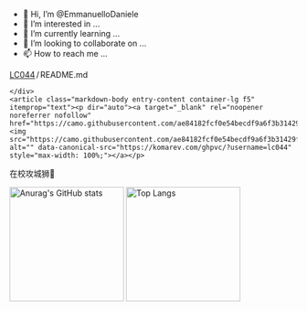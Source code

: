 - 👋 Hi, I’m @EmmanuelloDaniele
- 👀 I’m interested in ...
- 🌱 I’m currently learning ...
- 💞️ I’m looking to collaborate on ...
- 📫 How to reach me ...
<div class="Box-body p-4">
    <div class="d-flex flex-justify-between">
      <div class="text-mono text-small mb-3">
        <a href="/LC044/LC044" class="no-underline Link--primary">LC044</a><span class="color-fg-muted d-inline-block" style="padding:0px 2px;">/</span>README<span class="color-fg-muted">.md</span>
      </div>

    </div>
    <article class="markdown-body entry-content container-lg f5" itemprop="text"><p dir="auto"><a target="_blank" rel="noopener noreferrer nofollow" href="https://camo.githubusercontent.com/ae84182fcf0e54becdf9a6f3b31429f16879569ef2650715fab6a29b73cfdab8/68747470733a2f2f6b6f6d617265762e636f6d2f67687076632f3f757365726e616d653d6c63303434"><img src="https://camo.githubusercontent.com/ae84182fcf0e54becdf9a6f3b31429f16879569ef2650715fab6a29b73cfdab8/68747470733a2f2f6b6f6d617265762e636f6d2f67687076632f3f757365726e616d653d6c63303434" alt="" data-canonical-src="https://komarev.com/ghpvc/?username=lc044" style="max-width: 100%;"></a></p>
<p dir="auto">在校攻城狮🦁</p>
<div align="left" dir="auto">
<a target="_blank" rel="noopener noreferrer nofollow" href="https://camo.githubusercontent.com/d9fb932818e4a2d984b3b83782441c93a4b4bd8a084942a4586d0f853e102b0f/68747470733a2f2f6769746875622d726561646d652d73746174732e76657263656c2e6170702f6170693f757365726e616d653d6c633034342626686964653d636f6e74726962732c7072733b73686f775f69636f6e733d74727565"><img alt="Anurag's GitHub stats" src="https://camo.githubusercontent.com/d9fb932818e4a2d984b3b83782441c93a4b4bd8a084942a4586d0f853e102b0f/68747470733a2f2f6769746875622d726561646d652d73746174732e76657263656c2e6170702f6170693f757365726e616d653d6c633034342626686964653d636f6e74726962732c7072733b73686f775f69636f6e733d74727565" height="200px" data-canonical-src="https://github-readme-stats.vercel.app/api?username=lc044&amp;&amp;hide=contribs,prs;show_icons=true" style="max-width: 100%;"></a>
<a target="_blank" rel="noopener noreferrer nofollow" href="https://camo.githubusercontent.com/0ab5e268957550a2c3f0c6b43d79a86f1b2634d72932777880f3045e4b4a7584/68747470733a2f2f6769746875622d726561646d652d73746174732e76657263656c2e6170702f6170692f746f702d6c616e67732f3f757365726e616d653d6c63303434266c61796f75743d636f6d70616374"><img alt="Top Langs" src="https://camo.githubusercontent.com/0ab5e268957550a2c3f0c6b43d79a86f1b2634d72932777880f3045e4b4a7584/68747470733a2f2f6769746875622d726561646d652d73746174732e76657263656c2e6170702f6170692f746f702d6c616e67732f3f757365726e616d653d6c63303434266c61796f75743d636f6d70616374" height="200px" data-canonical-src="https://github-readme-stats.vercel.app/api/top-langs/?username=lc044&amp;layout=compact" style="max-width: 100%;"></a>
</div>
</article>
  </div>
<!---
EmmanuelloDaniele/EmmanuelloDaniele is a ✨ special ✨ repository because its `README.md` (this file) appears on your GitHub profile.
You can click the Preview link to take a look at your changes.
--->

